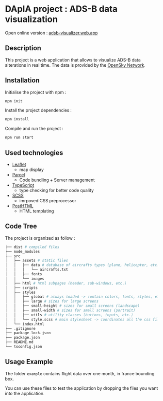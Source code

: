 # DApIA project : ADS-B data visualization

Open online version :
[adsb-visualizer.web.app](https://adsb-visualizer.web.app/)

## Description

This project is a web application that allows to visualize ADS-B data alterations in real time. The data is provided by the [OpenSky Network](https://opensky-network.org/).

## Installation

<!-- display the npm command to init and install the project -->

Initialise the project with npm :
```bash
npm init
```
Install the project dependencies :
```bash
npm install
```
Compile and run the project :
```bash
npm run start
```

## Used technologies

* [Leaflet](https://leafletjs.com/)
    * map display
* [Parcel](https://parceljs.org/)
    * Code bundling + Server management
* [TypeScript](https://www.typescriptlang.org/)
    * type checking for better code quality
* [SCSS](https://sass-lang.com/)
    * imrpoved CSS preprocessor
* [PostHTML](https://posthtml.org/)
    * HTML templating

## Code Tree

The project is organized as follow :
<!-- display the tree -->
```bash
├── dist # compiled files
├── node_modules
├── src 
│   ├── assets # static files
│   │   ├── data # database of aircrafts types (plane, helicopter, etc.)
│   │   │   └── aircrafts.txt
│   │   ├── fonts
│   │   └── images
│   ├── html # html subpages (header, sub-windows, etc.)
│   ├── scripts
│   ├── styles
│   │   ├── global # always loaded -> contain colors, fonts, styles, etc.
│   │   ├── large # sizes for large screens
│   │   ├── small-height # sizes for small screens (landscape)
│   │   ├── small-width # sizes for small screens (portrait)
│   │   ├── utils # utility classes (buttons, inputs, etc.)
│   │   └── style.scss # main stylesheet -> coordinates all the css files
│   └── index.html
├── .gitignore
├── package-lock.json
├── package.json
├── README.md
└── tsconfig.json
```



## Usage Example

The folder `example` contains flight data over one month, in france bounding box.

You can use these files to test the application by dropping the files you want into the application.




